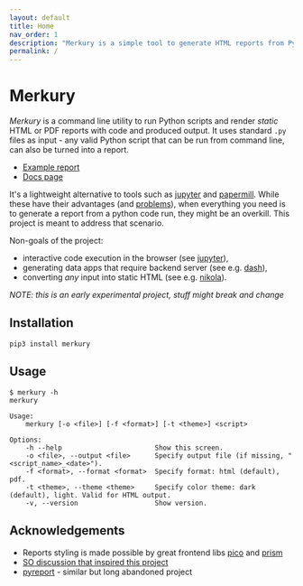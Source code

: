 ```yaml
---
layout: default
title: Home
nav_order: 1
description: "Merkury is a simple tool to generate HTML reports from Python scripts"
permalink: /
---
```


# Merkury

_Merkury_ is a command line utility to run Python scripts and render _static_ HTML or PDF reports with code and produced output. It uses standard `.py` files as input - any valid Python script that can be run from command line, can also be turned into a report.

- [Example report](https://ppatrzyk.github.io/merkury/examples/intro.html)
- [Docs page](https://ppatrzyk.github.io/merkury/)

It's a lightweight alternative to tools such as [jupyter](https://github.com/jupyter/jupyter) and [papermill](https://github.com/nteract/papermill). While these have their advantages (and [problems](https://www.youtube.com/watch?v=7jiPeIFXb6U)), when everything you need is to generate a report from a python code run, they might be an overkill. This project is meant to address that scenario.

Non-goals of the project:

- interactive code execution in the browser (see [jupyter](https://github.com/jupyter/jupyter)),
- generating data apps that require backend server (see e.g. [dash](https://github.com/plotly/dash)),
- converting _any_ input into static HTML (see e.g. [nikola](https://github.com/getnikola/nikola)).

_NOTE: this is an early experimental project, stuff might break and change_

## Installation

```
pip3 install merkury
```

## Usage

```
$ merkury -h
merkury

Usage:
    merkury [-o <file>] [-f <format>] [-t <theme>] <script>

Options:
    -h --help                       Show this screen.
    -o <file>, --output <file>      Specify output file (if missing, "<script_name>_<date>").
    -f <format>, --format <format>  Specify format: html (default), pdf.
    -t <theme>, --theme <theme>     Specify color theme: dark (default), light. Valid for HTML output.
    -v, --version                   Show version.
```

## Acknowledgements

- Reports styling is made possible by great frontend libs [pico](https://github.com/picocss/pico) and [prism](https://github.com/PrismJS/prism)
- [SO discussion that inspired this project](https://stackoverflow.com/questions/60297105/python-write-both-commands-and-their-output-to-a-file)
- [pyreport](https://github.com/joblib/pyreport) - similar but long abandoned project
